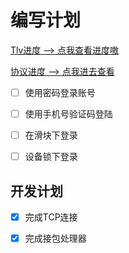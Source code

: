 # 编写计划

[Tlv进度 --> 点我查看进度嗷](https://github.com/zhangshikj/BlueSky/blob/main/plans/Tlv.md)

[协议进度 --> 点我进去查看](https://github.com/zhangshikj/BlueSky/blob/main/plans/protocol.md)

- [ ] 使用密码登录账号

- [ ] 使用手机号验证码登陆

- [ ] 在滑块下登录

- [ ] 设备锁下登录

## 开发计划

- [x] 完成TCP连接

- [x] 完成接包处理器
